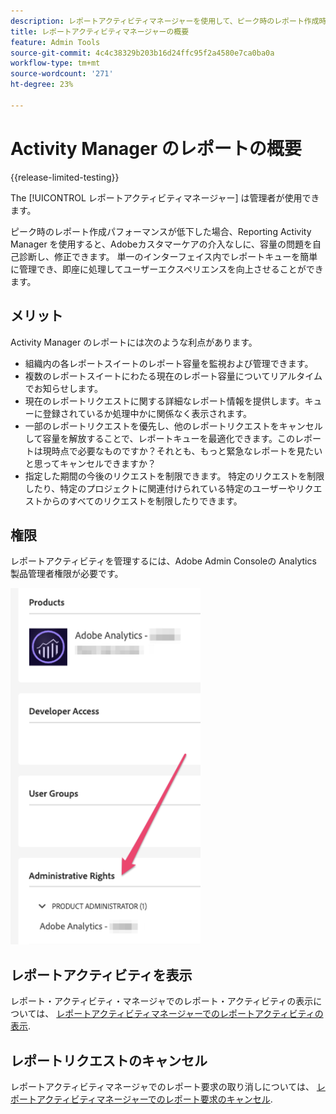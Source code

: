 ```yaml
---
description: レポートアクティビティマネージャーを使用して、ピーク時のレポート作成時の容量の問題を診断および修正する方法について説明します。
title: レポートアクティビティマネージャーの概要
feature: Admin Tools
source-git-commit: 4c4c38329b203b16d24ffc95f2a4580e7ca0ba0a
workflow-type: tm+mt
source-wordcount: '271'
ht-degree: 23%

---
```


# Activity Manager のレポートの概要

{{release-limited-testing}}

The [!UICONTROL レポートアクティビティマネージャー] は管理者が使用できます。

ピーク時のレポート作成パフォーマンスが低下した場合、Reporting Activity Manager を使用すると、Adobeカスタマーケアの介入なしに、容量の問題を自己診断し、修正できます。 単一のインターフェイス内でレポートキューを簡単に管理でき、即座に処理してユーザーエクスペリエンスを向上させることができます。

## メリット

Activity Manager のレポートには次のような利点があります。

* 組織内の各レポートスイートのレポート容量を監視および管理できます。
* 複数のレポートスイートにわたる現在のレポート容量についてリアルタイムでお知らせします。
* 現在のレポートリクエストに関する詳細なレポート情報を提供します。キューに登録されているか処理中かに関係なく表示されます。
* 一部のレポートリクエストを優先し、他のレポートリクエストをキャンセルして容量を解放することで、レポートキューを最適化できます。このレポートは現時点で必要なものですか？それとも、もっと緊急なレポートを見たいと思ってキャンセルできますか？
* 指定した期間の今後のリクエストを制限できます。 特定のリクエストを制限したり、特定のプロジェクトに関連付けられている特定のユーザーやリクエストからのすべてのリクエストを制限したりできます。

## 権限

レポートアクティビティを管理するには、Adobe Admin Consoleの Analytics 製品管理者権限が必要です。

![権限](/help/admin/admin/assets/rep-mgr-permission.png)

## レポートアクティビティを表示

レポート・アクティビティ・マネージャでのレポート・アクティビティの表示については、 [レポートアクティビティマネージャーでのレポートアクティビティの表示](/help/admin/admin/reporting-activity-manager/reporting-activity.md).

## レポートリクエストのキャンセル

レポートアクティビティマネージャでのレポート要求の取り消しについては、 [レポートアクティビティマネージャーでのレポート要求のキャンセル](/help/admin/admin/reporting-activity-manager/reporting-activity-cancel-requests.md).

